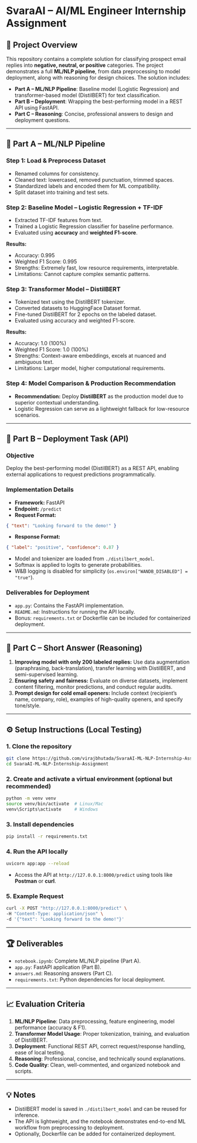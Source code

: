 
# SvaraAI – AI/ML Engineer Internship Assignment

## 📄 Project Overview

This repository contains a complete solution for classifying prospect email replies into **negative, neutral, or positive** categories. The project demonstrates a full **ML/NLP pipeline**, from data preprocessing to model deployment, along with reasoning for design choices. The solution includes:

* **Part A – ML/NLP Pipeline**: Baseline model (Logistic Regression) and transformer-based model (DistilBERT) for text classification.
* **Part B – Deployment**: Wrapping the best-performing model in a REST API using FastAPI.
* **Part C – Reasoning**: Concise, professional answers to design and deployment questions.

---

## 🧩 Part A – ML/NLP Pipeline

### Step 1: Load & Preprocess Dataset

* Renamed columns for consistency.
* Cleaned text: lowercased, removed punctuation, trimmed spaces.
* Standardized labels and encoded them for ML compatibility.
* Split dataset into training and test sets.

### Step 2: Baseline Model – Logistic Regression + TF-IDF

* Extracted TF-IDF features from text.
* Trained a Logistic Regression classifier for baseline performance.
* Evaluated using **accuracy** and **weighted F1-score**.

**Results:**

* Accuracy: 0.995
* Weighted F1 Score: 0.995
* Strengths: Extremely fast, low resource requirements, interpretable.
* Limitations: Cannot capture complex semantic patterns.

### Step 3: Transformer Model – DistilBERT

* Tokenized text using the DistilBERT tokenizer.
* Converted datasets to HuggingFace Dataset format.
* Fine-tuned DistilBERT for 2 epochs on the labeled dataset.
* Evaluated using accuracy and weighted F1-score.

**Results:**

* Accuracy: 1.0 (100%)
* Weighted F1 Score: 1.0 (100%)
* Strengths: Context-aware embeddings, excels at nuanced and ambiguous text.
* Limitations: Larger model, higher computational requirements.

### Step 4: Model Comparison & Production Recommendation

* **Recommendation:** Deploy **DistilBERT** as the production model due to superior contextual understanding.
* Logistic Regression can serve as a lightweight fallback for low-resource scenarios.

---

## 🧩 Part B – Deployment Task (API)

### Objective

Deploy the best-performing model (DistilBERT) as a REST API, enabling external applications to request predictions programmatically.

### Implementation Details

* **Framework:** FastAPI
* **Endpoint:** `/predict`
* **Request Format:**

```json
{ "text": "Looking forward to the demo!" }
```

* **Response Format:**

```json
{ "label": "positive", "confidence": 0.87 }
```

* Model and tokenizer are loaded from `./distilbert_model`.
* Softmax is applied to logits to generate probabilities.
* W\&B logging is disabled for simplicity (`os.environ["WANDB_DISABLED"] = "true"`).

### Deliverables for Deployment

* `app.py`: Contains the FastAPI implementation.
* `README.md`: Instructions for running the API locally.
* Bonus: `requirements.txt` or Dockerfile can be included for containerized deployment.

---

## 🧩 Part C – Short Answer (Reasoning)


1. **Improving model with only 200 labeled replies:** Use data augmentation (paraphrasing, back-translation), transfer learning with DistilBERT, and semi-supervised learning.
2. **Ensuring safety and fairness:** Evaluate on diverse datasets, implement content filtering, monitor predictions, and conduct regular audits.
3. **Prompt design for cold email openers:** Include context (recipient’s name, company, role), examples of high-quality openers, and specify tone/style.

---

## ⚙️ Setup Instructions (Local Testing)

### 1. Clone the repository

```bash
git clone https://github.com/virajbhutada/SvaraAI-ML-NLP-Internship-Assignment.git
cd SvaraAI-ML-NLP-Internship-Assignment
```

### 2. Create and activate a virtual environment (optional but recommended)

```bash
python -m venv venv
source venv/bin/activate  # Linux/Mac
venv\Scripts\activate     # Windows
```

### 3. Install dependencies

```bash
pip install -r requirements.txt
```

### 4. Run the API locally

```bash
uvicorn app:app --reload
```

* Access the API at `http://127.0.0.1:8000/predict` using tools like **Postman** or **curl**.

### 5. Example Request

```bash
curl -X POST "http://127.0.0.1:8000/predict" \
-H "Content-Type: application/json" \
-d '{"text": "Looking forward to the demo!"}'
```

---

## 🏆 Deliverables

* `notebook.ipynb`: Complete ML/NLP pipeline (Part A).
* `app.py`: FastAPI application (Part B).
* `answers.md`: Reasoning answers (Part C).
* `requirements.txt`: Python dependencies for local deployment.

---

## 📈 Evaluation Criteria

1. **ML/NLP Pipeline**: Data preprocessing, feature engineering, model performance (accuracy & F1).
2. **Transformer Model Usage**: Proper tokenization, training, and evaluation of DistilBERT.
3. **Deployment**: Functional REST API, correct request/response handling, ease of local testing.
4. **Reasoning**: Professional, concise, and technically sound explanations.
5. **Code Quality**: Clean, well-commented, and organized notebook and scripts.

---

## 💡 Notes

* DistilBERT model is saved in `./distilbert_model` and can be reused for inference.
* The API is lightweight, and the notebook demonstrates end-to-end ML workflow from preprocessing to deployment.
* Optionally, Dockerfile can be added for containerized deployment.


